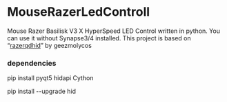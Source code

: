 # MouseRazerLedControll
Mouse Razer Basilisk V3 X HyperSpeed LED Control written in python. You can use it without Synapse3/4 installed.
This project is based on “[razerqdhid](https://github.com/geezmolycos/razerqdhid)” by geezmolycos

### dependencies
pip install pyqt5 hidapi Cython

pip install --upgrade hid
